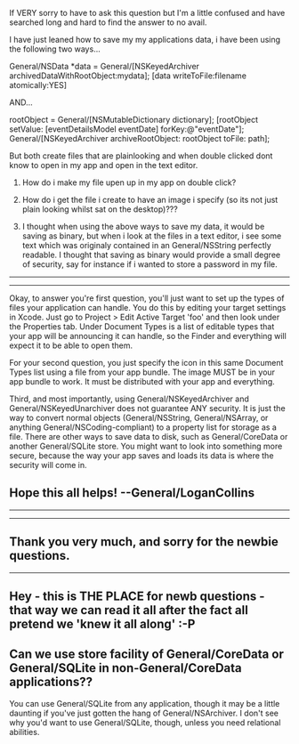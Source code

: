 

 If VERY sorry to have to ask this question but I'm a little confused and have searched long and hard to find the answer to no avail.

I have just leaned how to save my my applications data, i have been using the following two ways...


General/NSData *data = General/[NSKeyedArchiver archivedDataWithRootObject:mydata];
[data writeToFile:filename atomically:YES]

AND...

rootObject = General/[NSMutableDictionary dictionary]; 
[rootObject setValue: [eventDetailsModel eventDate] forKey:@"eventDate"]; 
General/[NSKeyedArchiver archiveRootObject: rootObject toFile: path];


But both create files that are plainlooking and when double clicked dont know to open in my app and open in the text editor.

1) How do i make my file upen up in my app on double click?

2) How do i get the file i create to have an image i specify (so its not just plain looking whilst sat on the desktop)???

3) I thought when using the above ways to save my data, it would be saving as binary, but when i look at the files in a text editor, i see some text which was originaly  contained in an General/NSString perfectly readable. I thought that saving as binary would provide a small degree of security, say for instance if i wanted to store a password in my file.

----

----
Okay, to answer you're first question, you'll just want to set up the types of files your application can handle. You do this by editing your target settings in Xcode. Just go to Project > Edit Active Target 'foo' and then look under the Properties tab. Under Document Types is a list of editable types that your app will be announcing it can handle, so the Finder and everything will expect it to be able to open them.

For your second question, you just specify the icon in this same Document Types list using a file from your app bundle. The image MUST be in your app bundle to work. It must be distributed with your app and everything.

Third, and most importantly, using General/NSKeyedArchiver and General/NSKeyedUnarchiver does not guarantee ANY security. It is just the way to convert normal objects (General/NSString, General/NSArray, or anything General/NSCoding-compliant) to a property list for storage as a file. There are other ways to save data to disk, such as General/CoreData or another General/SQLite store. You might want to look into something more secure, because the way your app saves and loads its data is where the security will come in.

Hope this all helps! --General/LoganCollins
----
----

----
Thank you very much, and sorry for the newbie questions.
----

----
Hey - this is THE PLACE for newb questions - that way we can read it all after the fact all pretend we 'knew it all along' :-P
----
Can we use store facility of General/CoreData or General/SQLite in non-General/CoreData applications?? 
----
You can use General/SQLite from any application, though it may be a little daunting if you've just gotten the hang of General/NSArchiver. I don't see why you'd want to use General/SQLite, though, unless you need relational abilities.